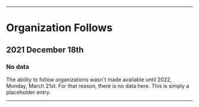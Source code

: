 
***

# Organization Follows

## 2021 December 18th

### No data

The ability to follow organizations wasn't made available until 2022, Monday, March 21st. For that reason, there is no data here. This is simply a placeholder entry.

***
